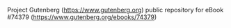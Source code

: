 Project Gutenberg (https://www.gutenberg.org) public repository for
eBook #74379 (https://www.gutenberg.org/ebooks/74379)
